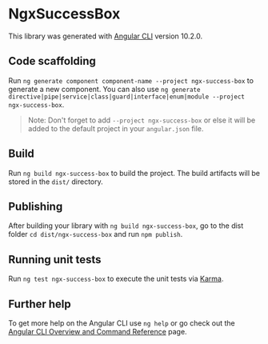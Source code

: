 # NgxSuccessBox

This library was generated with [Angular CLI](https://github.com/angular/angular-cli) version 10.2.0.

## Code scaffolding

Run `ng generate component component-name --project ngx-success-box` to generate a new component. You can also use `ng generate directive|pipe|service|class|guard|interface|enum|module --project ngx-success-box`.
> Note: Don't forget to add `--project ngx-success-box` or else it will be added to the default project in your `angular.json` file. 

## Build

Run `ng build ngx-success-box` to build the project. The build artifacts will be stored in the `dist/` directory.

## Publishing

After building your library with `ng build ngx-success-box`, go to the dist folder `cd dist/ngx-success-box` and run `npm publish`.

## Running unit tests

Run `ng test ngx-success-box` to execute the unit tests via [Karma](https://karma-runner.github.io).

## Further help

To get more help on the Angular CLI use `ng help` or go check out the [Angular CLI Overview and Command Reference](https://angular.io/cli) page.

